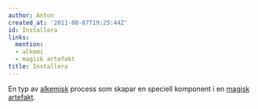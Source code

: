 ```yaml
---
author: Anton
created_at: '2011-08-07T19:25:44Z'
id: Installera
links:
  mention:
  - alkemi
  - magisk artefakt
title: Installera
---
```


En typ av [alkemisk] process som skapar en speciell komponent i en [magisk artefakt].

  [alkemisk]: alkemi
  [magisk artefakt]: magisk_artefakt
